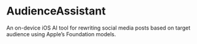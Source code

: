 # AudienceAssistant
An on-device iOS AI tool for rewriting social media posts based on target audience using Apple’s Foundation models.  

